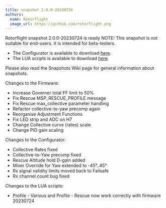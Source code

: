 ```yaml
---
title: snapshot 2.0.0-20230724
authors:
  name: Rotorflight
  image_url: https://github.com/rotorflight.png
---
```


Rotorflight snapshot 2.0.0-20230724 is ready
NOTE! This snapshot is not suitable for end-users. It is intended for beta-testers.

* The Configurator is available to download [here](https://github.com/rotorflight/rotorflight-configurator/releases/tag/snapshot%2F2.0.0-20230724).
* The LUA scripts is available to download [here](https://github.com/rotorflight/rotorflight-lua-scripts/releases/tag/snapshot%2F2.0.0-20230730).

Please also read the Snapshots Wiki page for general information about snapshots.

Changes to the Firmware:
* Increase Governer total FF limit to 50%
* Fix Rescue MSP_RESCUE_PROFILE message
* Fix Rescue max_collective parameter handling
* Refactor collective-to-yaw precomp again
* Reorganise Adjustment Functions
* Fix LED strip and ADC on H7
* Change Collective curve (rates) scale
* Change PID gain scaling

Changes to the Configurator:
* Collective Rates fixed
* Collective-to-Yaw precomp fixed
* Rescue Altitude hold D-gain added
* Mixer Override for Yaw extended to -45°..45°
* Rx signal validity limits moved back to Failsafe
* Rx channel count bug fixed

Changes to the LUA scripts:
* Profile - Various and Profile - Rescue now work correctly with firmware 20230724